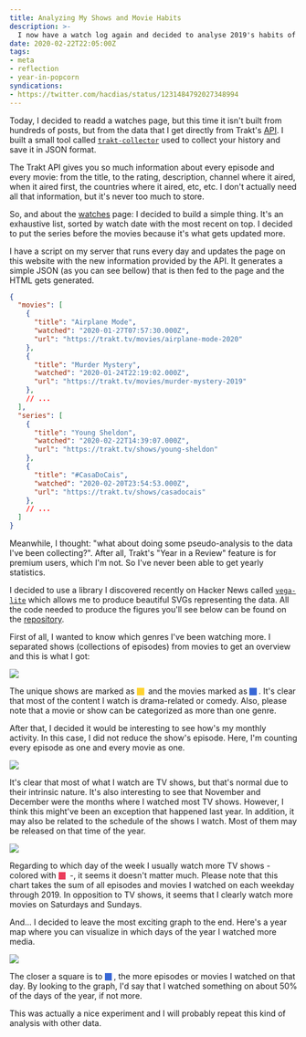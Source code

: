 ```yaml
---
title: Analyzing My Shows and Movie Habits
description: >-
  I now have a watch log again and decided to analyse 2019's habits of TV shows and movie watching.
date: 2020-02-22T22:05:00Z
tags:
- meta
- reflection
- year-in-popcorn
syndications:
- https://twitter.com/hacdias/status/1231484792027348994
---
```


Today, I decided to readd a watches page, but this time it isn't built from hundreds of
posts, but from the data that I get directly from Trakt's [API](https://trakt.docs.apiary.io/).
I built a small tool called [`trakt-collector`](https://github.com/hacdias/silos-collector/tree/a7aef3a1bf6693361eec147380b55dccc2ffe1c5/src/trakt) used
to collect your history and save it in JSON format.

<!--more-->

<style>
.small-svg,
.smaller-svg {
  text-align: center;
}
  
.small-svg img {
  max-height: 25rem;
}

.smaller-svg img {
  max-height: 15rem;
}

.color {
  background-color: var(--color);
  height: 0.8rem; width: 0.8rem;
  display: inline-block;
  border: 1px solid var(--dark-gray);
  margin-right: 0.2rem;
  margin-bottom: -0.1rem
}
</style>

The Trakt API gives you so much information about every episode and every movie: from the title,
to the rating, description, channel where it aired, when it aired first, the countries where it aired,
etc, etc. I don't actually need all that information, but it's never too much to store.

So, and about the [watches](/watches) page: I decided to build a simple thing. It's an exhaustive list,
sorted by watch date with the most recent on top. I decided to put the series before the movies because
it's what gets updated more.

I have a script on my server that runs every day and updates the page on this website with the new information
provided by the API. It generates a simple JSON (as you can see bellow) that is then fed to the page and the
HTML gets generated.

```json
{
  "movies": [
    {
      "title": "Airplane Mode",
      "watched": "2020-01-27T07:57:30.000Z",
      "url": "https://trakt.tv/movies/airplane-mode-2020"
    },
    {
      "title": "Murder Mystery",
      "watched": "2020-01-24T22:19:02.000Z",
      "url": "https://trakt.tv/movies/murder-mystery-2019"
    },
    // ...
  ],
  "series": [
    {
      "title": "Young Sheldon",
      "watched": "2020-02-22T14:39:07.000Z",
      "url": "https://trakt.tv/shows/young-sheldon"
    },
    {
      "title": "#CasaDoCais",
      "watched": "2020-02-20T23:54:53.000Z",
      "url": "https://trakt.tv/shows/casadocais"
    },
    // ...
  ]
}
```

Meanwhile, I thought: "what about doing some pseudo-analysis to the data I've been collecting?". After
all, Trakt's "Year in a Review" feature is for premium users, which I'm not. So I've never been able
to get yearly statistics.

I decided to use a library I discovered recently on Hacker News called [`vega-lite`](https://vega.github.io/vega-lite/)
which allows me to produce beautiful SVGs representing the data. All the code needed to produce the
figures you'll see below can be found on the [repository](https://github.com/hacdias/trakt-collector/blob/master/bin/analyse.js).

First of all, I wanted to know which genres I've been watching more. I separated shows (collections of episodes) from movies
to get an overview and this is what I got:

![](/2020/02/22/trakt-analysis/genres-general.svg?class=small-svg)

The unique shows are marked as <span class="color" style="--color: #fed330"></span> and the movies marked as <span class="color" style="--color: #3867d6"></span>. It's clear
that most of the content I watch is drama-related or comedy. Also, please note that a movie or show can be categorized
as more than one genre.

After that, I decided it would be interesting to see how's my monthly activity. In this case, I did not reduce the show's episode.
Here, I'm counting every episode as one and every movie as one.

![](/2020/02/22/trakt-analysis/monthly.svg)

It's clear that most of what I watch are TV shows, but that's normal due to their intrinsic nature. It's also interesting
to see that November and December were the months where I watched most TV shows. However, I think this might've been an exception
that happened last year. In addition, it may also be related to the schedule of the shows I watch. Most of them may be released on that time of the year.

![](/2020/02/22/trakt-analysis/weekday.svg?class=smaller-svg)

Regarding to which day of the week I usually watch more TV shows - colored with <span class="color" style="--color: #eb3b5a"></span> -, it seems it doesn't matter
much. Please note that this chart takes the sum of all episodes and movies I watched on each weekday through 2019. In opposition to TV shows, it seems that I clearly watch more movies on Saturdays and Sundays.

And... I decided to leave the most exciting graph to the end. Here's a year map where you can visualize in which days of the year I watched more media.

![](/2020/02/22/trakt-analysis/year-dist.svg)

The closer a square is to <span class="color" style="--color: #3867d6"></span>, the more episodes or movies I watched on that day. By looking
to the graph, I'd say that I watched something on about 50% of the days of the year, if not more.

This was actually a nice experiment and I will probably repeat this kind of analysis with other data.
